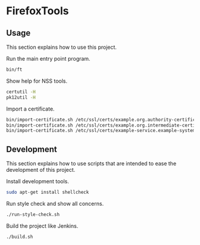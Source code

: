 # FirefoxTools

## Usage

This section explains how to use this project.

Run the main entry point program.

```sh
bin/ft
```

Show help for NSS tools.

```sh
certutil -H
pk12util -H
```

Import a certificate.

```sh
bin/import-certificate.sh /etc/ssl/certs/example.org.authority-certificate.pem
bin/import-certificate.sh /etc/ssl/certs/example.org.intermediate-certificate.pem
bin/import-certificate.sh /etc/ssl/certs/example-service.example-system.example.org.wildcard-certificate.pem
```


## Development

This section explains how to use scripts that are intended to ease the development of this project.

Install development tools.

```sh
sudo apt-get install shellcheck
```

Run style check and show all concerns.

```sh
./run-style-check.sh
```

Build the project like Jenkins.

```sh
./build.sh
```
